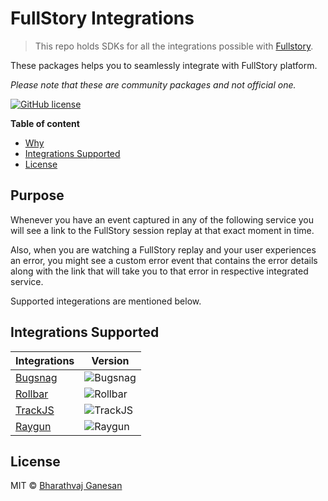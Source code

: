 # FullStory Integrations

> This repo holds SDKs for all the integrations possible with [Fullstory](https://www.fullstory.com/).

These packages helps you to seamlessly integrate with FullStory platform.

_Please note that these are community packages and not official one._

[![GitHub license](https://img.shields.io/badge/license-MIT-green.svg)](https://shields.io/)

<!-- START doctoc generated TOC please keep comment here to allow auto update -->
<!-- DON'T EDIT THIS SECTION, INSTEAD RE-RUN doctoc TO UPDATE -->

**Table of content**

- [Why](#why)
- [Integrations Supported](#integrations-supported)
- [License](#license)

<!-- END doctoc generated TOC please keep comment here to allow auto update -->

## Purpose

Whenever you have an event captured in any of the following service you will see a link to the FullStory session replay at that exact moment in time.

Also, when you are watching a FullStory replay and your user experiences an error, you might see a custom error event that contains the error details along with
the link that will take you to that error in respective integrated service.

Supported integerations are mentioned below.

## Integrations Supported

| Integrations                | Version                                                                    |
| --------------------------- | -------------------------------------------------------------------------- |
| [Bugsnag](packages/bugsnag) | ![Bugsnag](https://img.shields.io/npm/v/@bharathvaj/fullstory-bugsnag.svg) |
| [Rollbar](packages/rollbar) | ![Rollbar](https://img.shields.io/npm/v/@bharathvaj/fullstory-rollbar.svg) |
| [TrackJS](packages/trackjs) | ![TrackJS](https://img.shields.io/npm/v/@bharathvaj/fullstory-trackjs.svg) |
| [Raygun](packages/raygun)   | ![Raygun](https://img.shields.io/npm/v/@bharathvaj/fullstory-raygun.svg)   |

## License

MIT © [Bharathvaj Ganesan](https://github.com/bharathvaj-ganesan)
